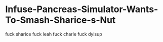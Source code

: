 # Infuse-Pancreas-Simulator-Wants-To-Smash-Sharice-s-Nut
fuck sharice fuck leah fuck charle fuck dylsup
